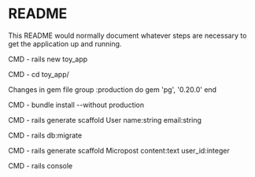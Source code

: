 # README

This README would normally document whatever steps are necessary to get the
application up and running.

CMD - rails new toy_app

CMD - cd toy_app/

Changes in gem file
group :production do
  gem 'pg', '0.20.0'
end

CMD - bundle install --without production

CMD - rails generate scaffold User name:string email:string

CMD - rails db:migrate

CMD - rails generate scaffold Micropost content:text user_id:integer

CMD - rails console
